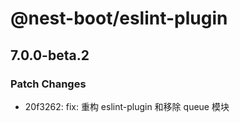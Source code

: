 # @nest-boot/eslint-plugin

## 7.0.0-beta.2

### Patch Changes

- 20f3262: fix: 重构 eslint-plugin 和移除 queue 模块
